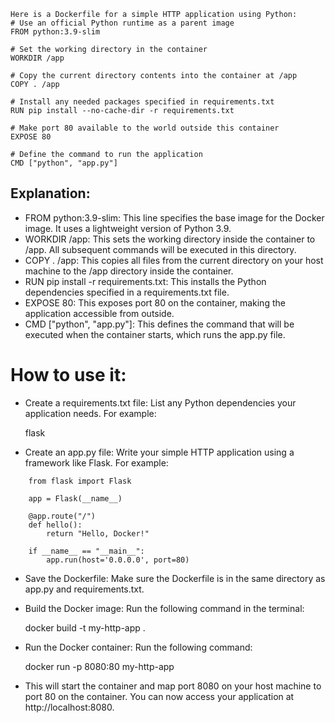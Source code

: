 ```shell
Here is a Dockerfile for a simple HTTP application using Python: 
# Use an official Python runtime as a parent image
FROM python:3.9-slim

# Set the working directory in the container
WORKDIR /app

# Copy the current directory contents into the container at /app
COPY . /app

# Install any needed packages specified in requirements.txt
RUN pip install --no-cache-dir -r requirements.txt

# Make port 80 available to the world outside this container
EXPOSE 80

# Define the command to run the application
CMD ["python", "app.py"]
```
## Explanation: 

* FROM python:3.9-slim: This line specifies the base image for the Docker image. It uses a lightweight version of Python 3.9. 
* WORKDIR /app: This sets the working directory inside the container to /app. All subsequent commands will be executed in this directory. 
* COPY . /app: This copies all files from the current directory on your host machine to the /app directory inside the container. 
* RUN pip install -r requirements.txt: This installs the Python dependencies specified in a requirements.txt file. 
* EXPOSE 80: This exposes port 80 on the container, making the application accessible from outside. 
* CMD \["python", "app.py"]: This defines the command that will be executed when the container starts, which runs the app.py file. 

# How to use it: 

* Create a requirements.txt file: List any Python dependencies your application needs. For example: 

    flask

* Create an app.py file: Write your simple HTTP application using a framework like Flask. For example: 
```shell
    from flask import Flask

    app = Flask(__name__)

    @app.route("/")
    def hello():
        return "Hello, Docker!"

    if __name__ == "__main__":
        app.run(host='0.0.0.0', port=80)
```
* Save the Dockerfile: Make sure the Dockerfile is in the same directory as app.py and requirements.txt. 
* Build the Docker image: Run the following command in the terminal: 

    docker build -t my-http-app .

* Run the Docker container: Run the following command: 

    docker run -p 8080:80 my-http-app

* This will start the container and map port 8080 on your host machine to port 80 on the container. You can now access your application at http://localhost:8080.
